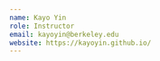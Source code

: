 ```yaml
---
name: Kayo Yin
role: Instructor
email: kayoyin@berkeley.edu
website: https://kayoyin.github.io/
---
```



